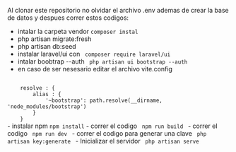 Al clonar este repositorio no olvidar el archivo .env
ademas de crear la base de datos y despues correr estos codigos:

- intalar la carpeta vendor <code>composer instal</code>
- php artisan migrate:fresh
- php artisan db:seed
- instalar laravel/ui con <code> composer require laravel/ui </code>
- intalar boobtrap --auth <code> php artisan ui bootstrap --auth  </code>
- en caso de ser nesesario editar el archivo vite.config 
<code>
    resolve : {
        alias : {
            '~bootstrap': path.resolve(__dirname, 'node_modules/bootstrap')
        }
    }
</code>
- instalar npm <code>npm install</code>
- correr el codigo <code> npm run build </code>
- correr el codigo <code> npm run dev </code>
- correr el codigo  para generar una clave <code> php artisan key:generate </code>
- Inicializar el servidor <code> php artisan serve </code>
